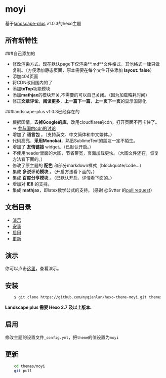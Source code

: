 # moyi
基于[landscape-plus](https://github.com/xiangming/landscape-plus "") v1.0.3的hexo主题

## 所有新特性
###自己添加的
+ 修改渲染方式，现在默认page下仅渲染**.md**文件格式，其他格式一律只做复制。（方便添加静态页面，原本需要在每个文件开头添加 **layout: false**）
+ 添加404页面
+ 将CDN改用国内的了
+ 添加**toTop**功能模块
+ 添加**mathjax**的模块开关,不需要的可以自己关闭。（因为加载略耗时间）
+ 修正**文章评论**，**阅读更多**，**上一篇下一篇**，**上一页下一页**的显示国际化

###landscape-plus v1.0.3已经存在的
+ 根据国情，**去掉Google的库**，改用cloudflare的cdn，打开页面不再卡住了。=> [参与国内cdn的讨论](https://github.com/xiangming/landscape-plus/issues/3)
+ 增加了 **语言包** 。（支持英文、中文简体和中文繁体。）
+ 代码高亮，**采用Monokai**，熟悉SublimeText的朋友一定不陌生。
+ 增加了 **友情链接** widget。（已默认开启。）
+ 不使用header里面的大图，节省带宽，页面加载更快。（大图文件还在，恢复方法看下面的。）
+ 修改了原主题的 **配色** 和部分markdown样式（blockquote/code...）
+ 集成 **多说评论模块** 。（开启方法看下面的。）
+ 集成 **百度分享模块** 。（已默认开启，详情看下面的。）
+ 增加对 **IE8** 的支持。
+ 集成 **mathjax**，即latex数学公式的支持。（感谢 @Svtter 的[pull request](https://github.com/xiangming/landscape-plus/pull/35)）


## 文档目录

+ [演示](#演示)
+ [安装](#安装)
+ [启用](#启用)
+ [更新](#更新)

## <a name='演示'>演示</a>

你可以点击[这里](http://myqianlan.com)，查看演示。

## <a name='安装'>安装</a>

``` bash
    $ git clone https://github.com/myqianlan/hexo-theme-moyi.git themes/moyi
```
**Landscape plus 需要 Hexo 2.7 及以上版本.**

## <a name='启用'>启用</a>

修改主题的设置文件`_config.yml`，把`theme`的值设置为`moyi`

## <a name='更新'>更新</a>

``` bash
    cd themes/moyi
    git pull
```






